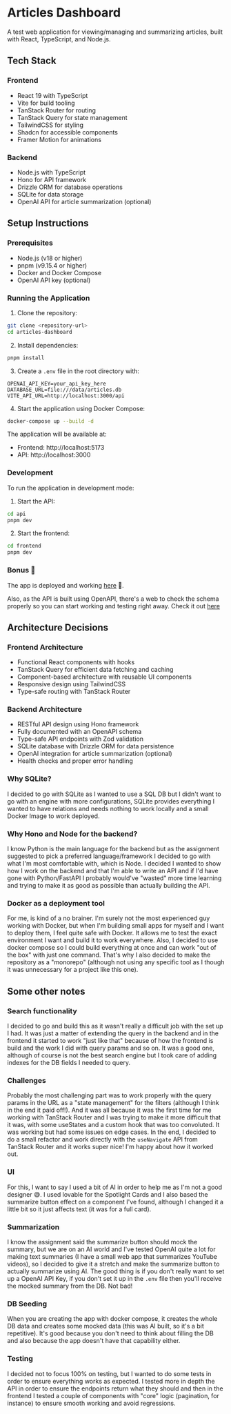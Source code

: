 # Articles Dashboard

A test web application for viewing/managing and summarizing articles, built with React, TypeScript, and Node.js.

## Tech Stack

### Frontend
- React 19 with TypeScript
- Vite for build tooling
- TanStack Router for routing
- TanStack Query for state management
- TailwindCSS for styling
- Shadcn for accessible components
- Framer Motion for animations

### Backend
- Node.js with TypeScript
- Hono for API framework
- Drizzle ORM for database operations
- SQLite for data storage
- OpenAI API for article summarization (optional)

## Setup Instructions

### Prerequisites
- Node.js (v18 or higher)
- pnpm (v9.15.4 or higher)
- Docker and Docker Compose
- OpenAI API key (optional)

### Running the Application

1. Clone the repository:
```bash
git clone <repository-url>
cd articles-dashboard
```

2. Install dependencies:
```bash
pnpm install
```

3. Create a `.env` file in the root directory with:
```
OPENAI_API_KEY=your_api_key_here
DATABASE_URL=file:///data/articles.db
VITE_API_URL=http://localhost:3000/api
```

4. Start the application using Docker Compose:
```bash
docker-compose up --build -d
```

The application will be available at:
- Frontend: http://localhost:5173
- API: http://localhost:3000

### Development

To run the application in development mode:

1. Start the API:
```bash
cd api
pnpm dev
```

2. Start the frontend:
```bash
cd frontend
pnpm dev
```

### Bonus 🤩

The app is deployed and working [here](https://edelman.fercarmona.dev/) 🚀.

Also, as the API is built using OpenAPI, there's a web to check the schema properly so you can start working and testing right away. Check it out [here](https://edelman-api.fercarmona.dev/api/reference)

## Architecture Decisions

### Frontend Architecture
- Functional React components with hooks
- TanStack Query for efficient data fetching and caching
- Component-based architecture with reusable UI components
- Responsive design using TailwindCSS
- Type-safe routing with TanStack Router

### Backend Architecture
- RESTful API design using Hono framework
- Fully documented with an OpenAPI schema
- Type-safe API endpoints with Zod validation
- SQLite database with Drizzle ORM for data persistence
- OpenAI integration for article summarization (optional)
- Health checks and proper error handling

### Why SQLite?

I decided to go with SQLite as I wanted to use a SQL DB but I didn't want to go with an engine with more configurations, SQLite provides everything I wanted to have relations and needs nothing to work locally and a small Docker Image to work deployed.

### Why Hono and Node for the backend?

I know Python is the main language for the backend but as the assignment suggested to pick a preferred language/framework I decided to go with what I'm most comfortable with, which is Node. I decided I wanted to show how I work on the backend and that I'm able to write an API and if I'd have gone with Python/FastAPI I probably would've "wasted" more time learning and trying to make it as good as possible than actually building the API.

### Docker as a deployment tool

For me, is kind of a no brainer. I'm surely not the most experienced guy working with Docker, but when I'm building small apps for myself and I want to deploy them, I feel quite safe with Docker. It allows me to test the exact environment I want and build it to work everywhere. Also, I decided to use docker compose so I could build everything at once and can work "out of the box" with just one command. That's why I also decided to make the repository as a "monorepo" (although not using any specific tool as I though it was unnecessary for a project like this one).

## Some other notes

### Search functionality

I decided to go and build this as it wasn't really a difficult job with the set up I had. It was just a matter of extending the query in the backend and in the frontend it started to work "just like that" because of how the frontend is build and the work I did with query params and so on. It was a good one, although of course is not the best search engine but I took care of adding indexes for the DB fields I needed to query.

### Challenges

Probably the most challenging part was to work properly with the query params in the URL as a "state management" for the filters (although I think in the end it paid off!). And it was all because it was the first time for me working with TanStack Router and I was trying to make it more difficult that it was, with some useStates and a custom hook that was too convoluted. It was working but had some issues on edge cases. In the end, I decided to do a small refactor and work directly with the `useNavigate` API from TanStack Router and it works super nice! I'm happy about how it worked out.

### UI

For this, I want to say I used a bit of AI in order to help me as I'm not a good designer 😅. I used lovable for the Spotlight Cards and I also based the summarize button effect on a component I've found, although I changed it a little bit so it just affects text (it was for a full card).

### Summarization

I know the assignment said the summarize button should mock the summary, but we are on an AI world and I've tested OpenAI quite a lot for making text summaries (I have a small web app that summarizes YouTube videos), so I decided to give it a stretch and make the summarize button to actually summarize using AI. The good thing is if you don't really want to set up a OpenAI API Key, if you don't set it up in the `.env` file then you'll receive the mocked summary from the DB. Not bad!

### DB Seeding

When you are creating the app with docker compose, it creates the whole DB data and creates some mocked data (this was AI built, so it's a bit repetitive). It's good because you don't need to think about filling the DB and also because the app doesn't have that capability either.

### Testing

I decided not to focus 100% on testing, but I wanted to do some tests in order to ensure everything works as expected. I tested more in depth the API in order to ensure the endpoints return what they should and then in the frontend I tested a couple of components with "core" logic (pagination, for instance) to ensure smooth working and avoid regressions.